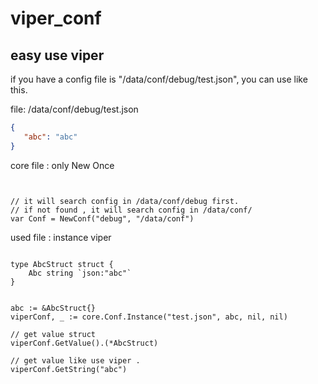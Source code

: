 # viper_conf


## easy use viper

if you have a config file is "/data/conf/debug/test.json", you can use like this.

file: /data/conf/debug/test.json
```json
{
   "abc": "abc"
}
```

core file : only New Once

```golang


// it will search config in /data/conf/debug first. 
// if not found , it will search config in /data/conf/
var Conf = NewConf("debug", "/data/conf")

```

used file : instance viper
```golang

type AbcStruct struct {
	Abc string `json:"abc"`
}


abc := &AbcStruct{}
viperConf, _ := core.Conf.Instance("test.json", abc, nil, nil)

// get value struct
viperConf.GetValue().(*AbcStruct)

// get value like use viper .
viperConf.GetString("abc")
```
